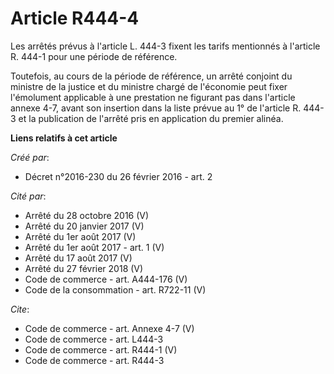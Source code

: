 # Article R444-4

Les arrêtés prévus à l'article L. 444-3 fixent les tarifs mentionnés à l'article R. 444-1 pour une période de référence. 

Toutefois, au cours de la période de référence, un arrêté conjoint du ministre de la justice et du ministre chargé de
l'économie peut fixer l'émolument applicable à une prestation ne figurant pas dans l'article annexe 4-7, avant son insertion
dans la liste prévue au 1° de l'article R. 444-3 et la publication de l'arrêté pris en application du premier alinéa.

**Liens relatifs à cet article**

_Créé par_:

  - Décret n°2016-230 du 26 février 2016 - art. 2

_Cité par_:

  - Arrêté du 28 octobre 2016 (V)
  - Arrêté du 20 janvier 2017 (V)
  - Arrêté du 1er août 2017 (V)
  - Arrêté du 1er août 2017 - art. 1 (V)
  - Arrêté du 17 août 2017 (V)
  - Arrêté du 27 février 2018 (V)
  - Code de commerce - art. A444-176 (V)
  - Code de la consommation - art. R722-11 (V)

_Cite_:

  - Code de commerce - art. Annexe 4-7 (V)
  - Code de commerce - art. L444-3
  - Code de commerce - art. R444-1 (V)
  - Code de commerce - art. R444-3
